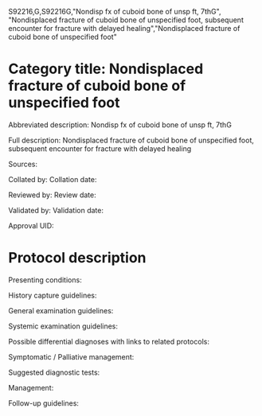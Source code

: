 S92216,G,S92216G,"Nondisp fx of cuboid bone of unsp ft, 7thG", "Nondisplaced fracture of cuboid bone of unspecified foot, subsequent encounter for fracture with delayed healing","Nondisplaced fracture of cuboid bone of unspecified foot"
# Category title: Nondisplaced fracture of cuboid bone of unspecified foot

Abbreviated description: Nondisp fx of cuboid bone of unsp ft, 7thG

Full description: Nondisplaced fracture of cuboid bone of unspecified foot, subsequent encounter for fracture with delayed healing

Sources:

Collated by:
Collation date:

Reviewed by:
Review date:

Validated by:
Validation date:

Approval UID:

# Protocol description

Presenting conditions:

History capture guidelines:

General examination guidelines:

Systemic examination guidelines:

Possible differential diagnoses with links to related protocols:

Symptomatic / Palliative management:

Suggested diagnostic tests:

Management:

Follow-up guidelines:
